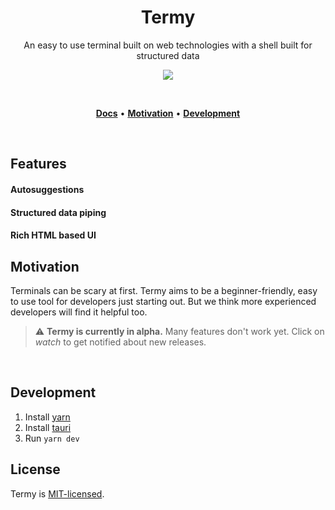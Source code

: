 <h1 align="center">Termy</h1>

<p align="center">
  An easy to use terminal built on web technologies with a shell built for structured data
</p>

<p align="center">
  <a href="https://termy.app" target="_blank"><img src="./web/public/demo3.gif" /></a>
</p>

<br/>

<p align="center">
  <a href="https://termy.app/docs"><strong>Docs</strong></a> •
  <a href="#motivation"><strong>Motivation</strong></a> •
  <a href="#development"><strong>Development</strong></a>
</p>

<br/>

## Features

#### Autosuggestions

#### Structured data piping

#### Rich HTML based UI

## Motivation

Terminals can be scary at first. Termy aims to be a beginner-friendly, easy to use tool for developers just starting out. But we think more experienced developers will find it helpful too.

> ⚠️ **Termy is currently in alpha.** Many features don't work yet. Click on _watch_ to get notified about new releases.

<br />

## Development

1. Install [yarn](https://classic.yarnpkg.com/en/docs/install)
2. Install [tauri](https://tauri.studio)
3. Run `yarn dev`

## License

Termy is [MIT-licensed](./LICENSE).
